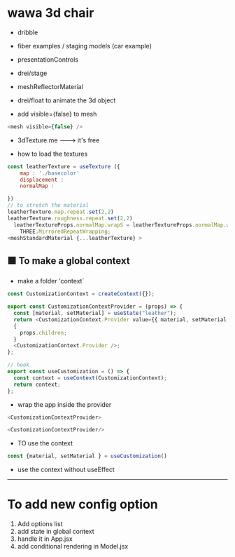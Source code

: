 # wawa 3d chair

- dribble
- fiber examples / staging models (car example)
- presentationControls

- drei/stage

- meshReflectorMaterial

- drei/float to animate the 3d object

- add visible={false} to mesh

```js
<mesh visible={false} />
```

- 3dTexture.me ---> it's free

- how to load the textures

```js
const leatherTexture = useTexture ({
    map : './basecolor'
    displacement :
    normalMap :

})
// to stretch the material
leatherTexture.map.repeat.set(2,2)
leatherTexture.roughness.repeat.set(2,2)
  leatherTextureProps.normalMap.wrapS = leatherTextureProps.normalMap.wrapT =
    THREE.MirroredRepeatWrapping;
<meshStandardMaterial {...leatherTexture} >
```

## 🟩 To make a global context

- make a folder 'context`

```js
const CustomizationContext = createContext({});

export const CustomizationContextProvider = (props) => {
  const [material, setMaterial] = useState("leather");
  return <CustomizationContext.Provider value={{ material, setMaterial }} />;
  {
    props.children;
  }
  <CustomizationContext.Provider />;
};

// hook 
export const useCustomization = () => {
  const context = useContext(CustomizationContext);
  return context;
};
```
- wrap the app inside the provider
```js 
<CustomizationContextProvider> 

<CustomizationContextProvider/>
 ```

-  TO use the context 
```js  
const {material, setMaterial } = useCustomization()
```


- use the context without useEffect 

-----------------

# To add new config option 

1) Add options list 
2) add state in global context 
3) handle it in App.jsx 
4) add conditional rendering in Model.jsx